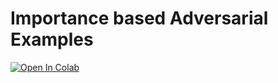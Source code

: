# Importance based Adversarial Examples

<a target="_blank" href="https://colab.research.google.com/github/soberhofer/Importance_based_Adversarial_Examples.git">
  <img src="https://colab.research.google.com/assets/colab-badge.svg" alt="Open In Colab"/>
</a>